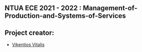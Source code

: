 ## NTUA ECE 2021 - 2022 : Management-of-Production-and-Systems-of-Services
## Project creator:
- [Vikentios Vitalis](https://github.com/VikentiosVitalis)
